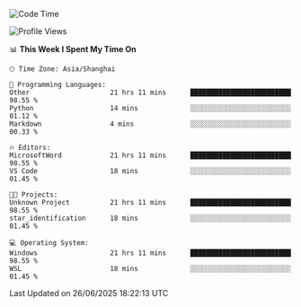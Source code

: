 <!--START_SECTION:waka-->
![Code Time](http://img.shields.io/badge/Code%20Time-3%2C022%20hrs%202%20mins-blue)

![Profile Views](http://img.shields.io/badge/Profile%20Views-0-blue)

📊 **This Week I Spent My Time On** 

```text
🕑︎ Time Zone: Asia/Shanghai

💬 Programming Languages: 
Other                    21 hrs 11 mins      █████████████████████████   98.55 % 
Python                   14 mins             ░░░░░░░░░░░░░░░░░░░░░░░░░   01.12 % 
Markdown                 4 mins              ░░░░░░░░░░░░░░░░░░░░░░░░░   00.33 % 

🔥 Editors: 
MicrosoftWord            21 hrs 11 mins      █████████████████████████   98.55 % 
VS Code                  18 mins             ░░░░░░░░░░░░░░░░░░░░░░░░░   01.45 % 

🐱‍💻 Projects: 
Unknown Project          21 hrs 11 mins      █████████████████████████   98.55 % 
star_identification      18 mins             ░░░░░░░░░░░░░░░░░░░░░░░░░   01.45 % 

💻 Operating System: 
Windows                  21 hrs 11 mins      █████████████████████████   98.55 % 
WSL                      18 mins             ░░░░░░░░░░░░░░░░░░░░░░░░░   01.45 % 
```


 Last Updated on 26/06/2025 18:22:13 UTC
<!--END_SECTION:waka-->